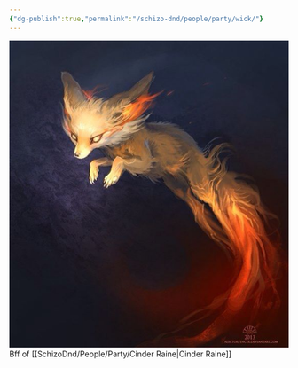 ```yaml
---
{"dg-publish":true,"permalink":"/schizo-dnd/people/party/wick/"}
---
```


![Wick.jpg|500](/img/user/SchizoDnd/Images/Wick.jpg)
Bff of [[SchizoDnd/People/Party/Cinder Raine\|Cinder Raine]]